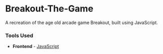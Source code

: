 # Breakout-The-Game

A recreation of the age old arcade game Breakout, built using JavaScript.

### Tools Used
- __Frontend__ - [JavaScript](https://www.w3schools.com/js/)
